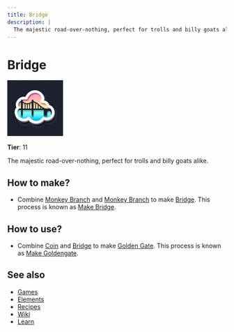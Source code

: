```yaml
---
title: Bridge
description: |
  The majestic road-over-nothing, perfect for trolls and billy goats alike.
---
```

# Bridge

![](../images/item.bridge.png)

**Tier**: 11

The majestic road-over-nothing, perfect for trolls and billy goats alike.

## How to make?

* Combine [Monkey Branch](/wiki/elements/monkey-branch) and [Monkey Branch](/wiki/elements/monkey-branch) to make [Bridge](/wiki/elements/bridge). This process is known as [Make Bridge](/wiki/recipes/make-bridge).

## How to use?

* Combine [Coin](/wiki/elements/coin) and [Bridge](/wiki/elements/bridge) to make [Golden Gate](/wiki/elements/golden-gate). This process is known as [Make Goldengate](/wiki/recipes/make-goldengate).

## See also

* [Games](/wiki/games)
* [Elements](/wiki/elements)
* [Recipes](/wiki/recipes)
* [Wiki](/wiki/index)
* [Learn](/learn/index)